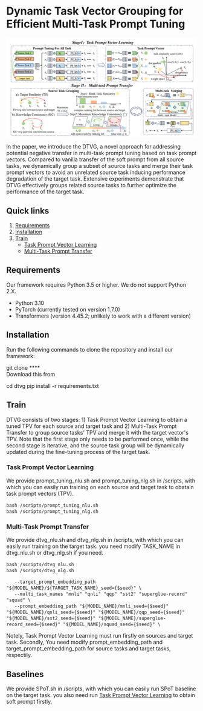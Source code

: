 # Dynamic Task Vector Grouping for Efficient Multi-Task Prompt Tuning

![](/pic/image.png)

In the paper,  we introduce the DTVG, a novel approach for addressing potential negative transfer in multi-task prompt tuning based on task prompt vectors. Compared to vanilla transfer of the soft prompt from all source tasks, we dynamically group a subset of source tasks and merge their task prompt vectors to avoid an unrelated source task inducing performance degradation of the target task. Extensive experiments demonstrate that DTVG effectively groups related source tasks to further optimize the performance of the target task.

## Quick links

1. [Requirements](#requirements)
2. [Installation](#installation)
3. [Train](#license)
   - [Task Prompt Vector Learning](#task-prompt-vector-learning)
   - [Multi-Task Prompt Transfer](#multi-task-prompt-transfer)


## Requirements
Our framework requires Python 3.5 or higher. We do not support Python 2.X.
- Python 3.10
- PyTorch (currently tested on version 1.7.0)
- Transformers (version 4.45.2; unlikely to work with a different version)

## Installation
Run the following commands to clone the repository and install our framework:

git clone ****  
Download this  from 

cd dtvg
pip install -r requirements.txt



## Train
<!-- Explain how to use your project -->
DTVG consists of two stages: 1) Task Prompt Vector Learning to obtain a tuned TPV for each source and target task and 2) Multi-Task Prompt Transfer to group source tasks' TPV and merge it with the target vector's TPV. Note that the first stage only needs to be performed once, while the second stage is iterative, and the source task group will be dynamically updated during the fine-tuning process of the target task.

### Task Prompt Vector Learning
We provide prompt_tuning_nlu.sh and prompt_tuning_nlg.sh in /scripts, with which you can easily run training on each source and target task to obatain task prompt vectors (TPV). 


```
bash /scripts/prompt_tuning_nlu.sh
bash /scripts/prompt_tuning_nlg.sh
```


### Multi-Task Prompt Transfer


We provide  dtvg_nlu.sh and  dtvg_nlg.sh in /scripts, with which you can easily run training on the target task. you need modify TASK_NAME in dtvg_nlu.sh or dtvg_nlg.sh if you need.
```
bash /scripts/dtvg_nlu.sh
bash /scripts/dtvg_nlg.sh
```

```
   --target_prompt_embedding_path "${MODEL_NAME}/${TARGET_TASK_NAME}_seed={$seed}" \
   --multi_task_names "mnli" "qnli" "qqp" "sst2" "superglue-record" "squad" \
   --prompt_embedding_path "${MODEL_NAME}/mnli_seed={$seed}" "${MODEL_NAME}/qnli_seed={$seed}" "${MODEL_NAME}/qqp_seed={$seed}" "${MODEL_NAME}/sst2_seed={$seed}" "${MODEL_NAME}/superglue-record_seed={$seed}" "${MODEL_NAME}/squad_seed={$seed}" \
```
Notely, Task Prompt Vector Learning must run firstly on sources and target task. Secondly, You need modify prompt_embedding_path and target_prompt_embedding_path for source tasks and target tasks, respectily. 

## Baselines
We provide SPoT.sh in /scripts, with which you can easily run SPoT baseline on the target task. you also need run [Task Prompt Vector Learning](#task-prompt-vector-learning) to obtain soft prompt firstly.
